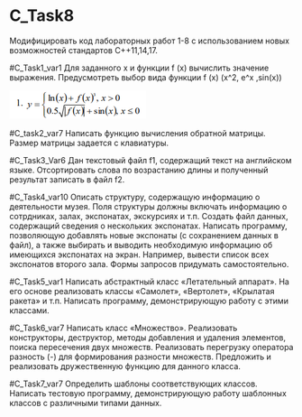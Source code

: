 # C_Task8
Модифицировать код лабораторных работ 1-8 с использованием
новых возможностей стандартов C++11,14,17.

#C_Task1_var1
Для заданного x и функции f (x) вычислить значение выражения. Предусмотреть выбор вида функции f (x) (x^2, e^x ,sin(x))

![img.png](img.png)

#C_task2_var7
Написать функцию вычисления обратной матрицы. Размер матрицы задается с клавиатуры.

#C_Task3_Var6
Дан текстовый файл f1, содержащий текст на английском языке. Отсортировать слова по возрастанию длины и полученный результат записать в файл f2.

#C_Task4_var10
Описать структуру, содержащую информацию о деятельности музея. Поля структуры должны включать информацию о сотрдниках, залах, экспонатах, экскурсиях и т.п. Создать файл данных, содержащий сведения о нескольких экспонатах. Написать программу, позволяющую добавлять новые экспонаты (с сохранением данных в файл), а также выбирать и выводить необходимую информацию об имеющихся экспонатах на экран. Например, вывести список всех экспонатов второго зала. Формы запросов придумать самостоятельно.

#C_Task5_var1
Написать абстрактный класс «Летательный аппарат». На его основе реализовать классы «Самолет», «Вертолет», «Крылатая ракета» и т.п. Написать программу, демонстрирующую работу с этими классами.

#C_Task6_var7
Написать класс «Множество». Реализовать конструкторы, деструктор, методы добавления и удаления элементов, поиска пересечения двух множеств. Реализовать перегрузку оператора разность (-) для формирования разности множеств. Предложить и реализовать дружественную функцию для данного класса.

#C_Task7_var7
Определить шаблоны соответствующих классов. Написать тестовую программу, демонстрирующую работу шаблонных классов с различными типами данных.

